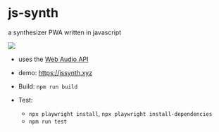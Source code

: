 # js-synth

a synthesizer PWA written in javascript

![](https://jssynth.xyz/icons/icon-256.png)

-   uses the [Web Audio API](https://developer.mozilla.org/en-US/docs/Web/API/Web_Audio_API)
-   demo: https://jssynth.xyz

-   Build: `npm run build`
-   Test:
    -   `npx playwright install`, `npx playwright install-dependencies`
    -   `npm run test`

